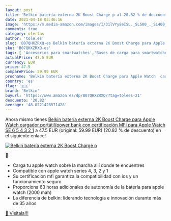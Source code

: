 ```yaml
---
layout: post
title: 'Belkin batería externa 2K Boost Charge p al 20.82 % de descuento'
date: 2021-04-18 03:46:16
image: 'https://m.media-amazon.com/images/I/31lVYy8eISL._SL500_._SL400_.jpg'
comments: true
category: ofertas
author: 'tole.es'
slug: 'B07QHXZRXQ-es Belkin batería externa 2K Boost Charge para Apple Watch...'
sku: 'B07QHXZRXQ-es'
tags: [ 'Accesorios para smartwatches','Bases de carga para smartwatches','Electrónica','Tecnología para vestir','apple','belkin', ]
actualPrice: 47.5 EUR
currency: EUR
price: 47.5
comparePrice: 59.99 EUR
prodname: 'Belkin batería externa 2K Boost Charge para Apple Watch  cargador portátil/power bank con certificación MFi para Apple Watch SE  6  5  4  3  2  1'
country: 'es'
flag: '🇪🇸'
brand: 'Belkin'
buyurl: 'https://www.amazon.es/dp/B07QHXZRXQ/?tag=tolees-21'
descuento: '20.82'
average: '48.8221428571428'
---
```


Ahora mismo tienes [Belkin batería externa 2K Boost Charge para Apple Watch  cargador portátil/power bank con certificación MFi para Apple Watch SE  6  5  4  3  2  1](https://www.amazon.es/dp/B07QHXZRXQ/?tag=tolees-21) a 47.5 EUR (original: 59.99 EUR) (20.82 %  de descuento) en el siguiente enlace!

[![Belkin batería externa 2K Boost Charge p](https://m.media-amazon.com/images/I/31lVYy8eISL._SL500_._SL400_.jpg)](https://www.amazon.es/dp/B07QHXZRXQ/?tag=tolees-21)

🔎:

- Carga tu apple watch sobre la marcha allí donde te encuentres
- Compatible con apple watch series 4, 3, 2 y 1
- Su certificación mfi garantiza la compatibilidad con ios y un funcionamiento seguro
- Proporciona 63 horas adicionales de autonomía de la batería para apple watch (2000 mah)
- La diferencia de belkin: liderando tecnología e innovación durante más de 35 años

[🛒 Visítala!!!](https://www.amazon.es/dp/B07QHXZRXQ/?tag=tolees-21)
